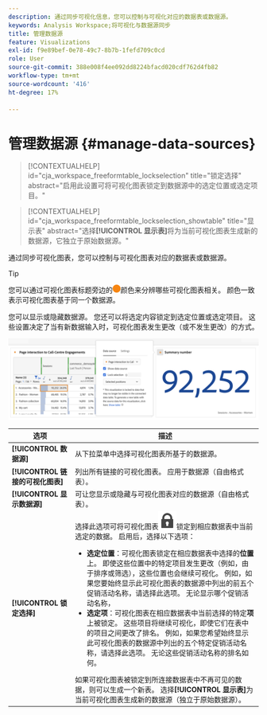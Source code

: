 ```yaml
---
description: 通过同步可视化信息，您可以控制与可视化对应的数据表或数据源。
keywords: Analysis Workspace;将可视化与数据源同步
title: 管理数据源
feature: Visualizations
exl-id: f9e89bef-0e78-49c7-8b7b-1fefd709c0cd
role: User
source-git-commit: 388e008f4ee092dd8224bfacd020cdf762d4fb82
workflow-type: tm+mt
source-wordcount: '416'
ht-degree: 17%

---
```


# 管理数据源 {#manage-data-sources}

<!-- markdownlint-disable MD034 -->

>[!CONTEXTUALHELP]
>id="cja_workspace_freeformtable_lockselection"
>title="锁定选择"
>abstract="启用此设置可将可视化图表锁定到数据源中的选定位置或选定项目。"

<!-- markdownlint-enable MD034 -->

<!-- markdownlint-disable MD034 -->

>[!CONTEXTUALHELP]
>id="cja_workspace_freeformtable_lockselection_showtable"
>title="显示表"
>abstract="选择&#x200B;**[!UICONTROL 显示表]**&#x200B;将为当前可视化图表生成新的数据源，它独立于原始数据源。"

<!-- markdownlint-enable MD034 -->



通过同步可视化图表，您可以控制与可视化图表对应的数据表或数据源。

>[!TIP]
>
>您可以通过可视化图表标题旁边的![StatusOrange](/help/assets/icons/StatusOrange.svg)颜色来分辨哪些可视化图表相关。 颜色一致表示可视化图表基于同一个数据源。
>

您可以显示或隐藏数据源。 您还可以将选定内容锁定到选定位置或选定项目。 这些设置决定了当有新数据输入时，可视化图表发生更改（或不发生更改）的方式。

![数据Source选项对话框显示下一节中描述的选项。](assets/lock-selection.png)


| 选项 | 描述 |
|--- |--- |
| **[!UICONTROL 数据源]** | 从下拉菜单中选择可视化图表所基于的数据源。 |
| **[!UICONTROL 链接的可视化图表]** | 列出所有链接的可视化图表。 应用于数据源（自由格式表）。 |
| **[!UICONTROL 显示数据源]** | 可让您显示或隐藏与可视化图表对应的数据源（自由格式表）。 |
| **[!UICONTROL 锁定选择]** | 选择此选项可将可视化图表![LockClosed](/help/assets/icons/LockClosed.svg)锁定到相应数据表中当前选定的数据。 启用后，选择以下选项：  <ul><li>**选定位置**：可视化图表锁定在相应数据表中选择的&#x200B;**位置**&#x200B;上。 即使这些位置中的特定项目发生更改（例如，由于排序或筛选），这些位置也会继续可视化。 例如，如果您要始终显示此可视化图表的数据源中列出的前五个促销活动名称，请选择此选项。 无论显示哪个促销活动名称，</li> <li>**选定项**：可视化图表在相应数据表中当前选择的特定&#x200B;**项**&#x200B;上被锁定。 这些项目将继续可视化，即使它们在表中的项目之间更改了排名。 例如，如果您希望始终显示此可视化图表的数据源中列出的五个特定促销活动名称，请选择此选项。 无论这些促销活动名称的排名如何。</li></ul>如果可视化图表被锁定到所连接数据表中不再可见的数据，则可以生成一个新表。 选择&#x200B;**[!UICONTROL 显示表]**&#x200B;为当前可视化图表生成新的数据源（独立于原始数据源）。 |
